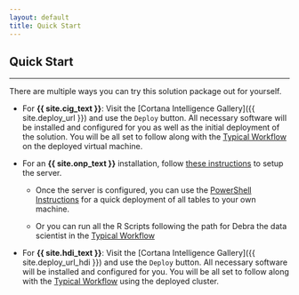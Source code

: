 ```yaml
---
layout: default
title: Quick Start
---
```


## Quick Start
-----------------
 
 There are multiple ways you can try this solution package out for yourself.

* For **{{ site.cig_text }}**: Visit the [Cortana Intelligence Gallery]({{ site.deploy_url }}) and use the `Deploy` button.  All necessary software will be installed and configured for you as well as the initial deployment of the solution.  You will be all set to follow along with the [Typical Workflow](Typical.html?platform=cig) on the deployed virtual machine.


* For an **{{ site.onp_text }}** installation, follow [these instructions](SetupSQL.html?platform=onp) to setup the server.    

    * Once the server is configured, you can use the [PowerShell Instructions](Powershell_Instructions.html?platform=onp) for a quick deployment of all tables to your own machine.

    * Or you can run all the R Scripts following the path for Debra the data scientist in the <a href="Typical.html?platform=onp">Typical Workflow</a>


* For **{{ site.hdi_text }}**: Visit the [Cortana Intelligence Gallery]({{ site.deploy_url_hdi }}) and use the `Deploy` button.  All necessary software will be installed and configured for you.  You will be all set to follow along with the [Typical Workflow](Typical.html?platform=hdi) using the deployed cluster.



